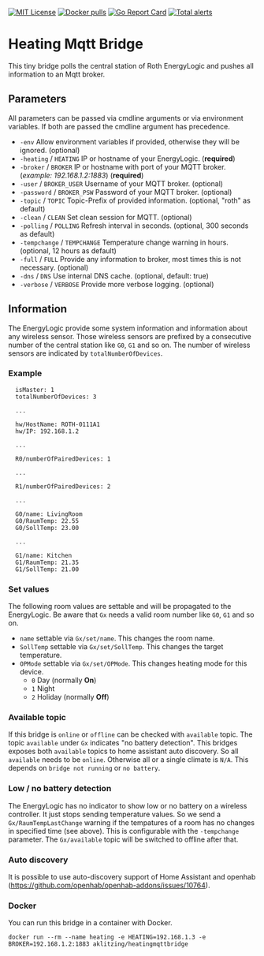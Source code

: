 [![MIT License](https://img.shields.io/badge/license-MIT-blue.svg)](https://github.com/misery/HeatingMqttBridge/blob/main/LICENSE)
[![Docker pulls](https://img.shields.io/docker/pulls/aklitzing/heatingmqttbridge.svg)](https://hub.docker.com/r/aklitzing/heatingmqttbridge/)
[![Go Report Card](https://goreportcard.com/badge/github.com/misery/HeatingMqttBridge)](https://goreportcard.com/report/github.com/misery/HeatingMqttBridge)
[![Total alerts](https://img.shields.io/lgtm/alerts/g/misery/HeatingMqttBridge.svg?logo=lgtm&logoWidth=18)](https://lgtm.com/projects/g/misery/HeatingMqttBridge/alerts/)

# Heating Mqtt Bridge
This tiny bridge polls the central station of Roth EnergyLogic and
pushes all information to an Mqtt broker.


## Parameters
All parameters can be passed via cmdline arguments or via environment variables. If both are passed the cmdline argument has precedence.

- ``-env`` Allow environment variables if provided, otherwise they will be ignored. (optional)
- ``-heating`` / ``HEATING`` IP or hostname of your EnergyLogic. (**required**)
- ``-broker`` / ``BROKER`` IP or hostname with port of your MQTT broker. (*example: 192.168.1.2:1883*) (**required**)
- ``-user`` / ``BROKER_USER`` Username of your MQTT broker. (optional)
- ``-password`` / ``BROKER_PSW`` Password of your MQTT broker. (optional)
- ``-topic`` / ``TOPIC`` Topic-Prefix of provided information. (optional, "roth" as default)
- ``-clean`` / ``CLEAN`` Set clean session for MQTT. (optional)
- ``-polling`` / ``POLLING`` Refresh interval in seconds. (optional, 300 seconds as default)
- ``-tempchange`` / ``TEMPCHANGE`` Temperature change warning in hours. (optional, 12 hours as default)
- ``-full`` / ``FULL`` Provide any information to broker, most times this is not necessary. (optional)
- ``-dns`` / ``DNS`` Use internal DNS cache. (optional, default: true)
- ``-verbose`` / ``VERBOSE`` Provide more verbose logging. (optional)


## Information
The EnergyLogic provide some system information and information about any wireless sensor. Those wireless sensors are prefixed by a consecutive number of the central station like ``G0``, ``G1`` and so on. The number of wireless sensors are indicated by ``totalNumberOfDevices``.

### Example
```
  isMaster: 1
  totalNumberOfDevices: 3

  ...

  hw/HostName: ROTH-0111A1
  hw/IP: 192.168.1.2

  ...

  R0/numberOfPairedDevices: 1

  ...

  R1/numberOfPairedDevices: 2

  ...

  G0/name: LivingRoom
  G0/RaumTemp: 22.55
  G0/SollTemp: 23.00
  
  ...
  
  G1/name: Kitchen
  G1/RaumTemp: 21.35
  G1/SollTemp: 21.00
```

### Set values
The following room values are settable and will be propagated to the EnergyLogic.
Be aware that ``Gx`` needs a valid room number like ``G0``, ``G1`` and so on.

- ``name`` settable via ``Gx/set/name``. This changes the room name.
- ``SollTemp`` settable via ``Gx/set/SollTemp``. This changes the target temperature.
- ``OPMode`` settable via ``Gx/set/OPMode``. This changes heating mode for this device.
  - ``0`` Day (normally **On**)
  - ``1`` Night
  - ``2`` Holiday (normally **Off**)

### Available topic
If this bridge is ``online`` or ``offline`` can be checked with ``available`` topic.
The topic ``available`` under ``Gx`` indicates "no battery detection". This bridges
exposes both ``available`` topics to home assistant auto discovery. So all ``available``
needs to be ``online``. Otherwise all or a single climate is ``N/A``. This depends
on ``bridge not running`` or ``no battery``.

### Low / no battery detection
The EnergyLogic has no indicator to show low or no battery on a wireless controller.
It just stops sending temperature values. So we send a ``Gx/RaumTempLastChange``
warning if the tempatures of a room has no changes in specified time (see above).
This is configurable with the ``-tempchange`` parameter.
The ``Gx/available`` topic will be switched to offline after that.

### Auto discovery
It is possible to use auto-discovery support of Home Assistant and openhab (https://github.com/openhab/openhab-addons/issues/10764).

### Docker
You can run this bridge in a container with Docker.

``docker run --rm --name heating -e HEATING=192.168.1.3 -e BROKER=192.168.1.2:1883 aklitzing/heatingmqttbridge``

